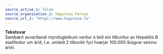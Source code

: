 ```yaml
---
source_active_1: false
source_organisation_1: Hagstova Føroya
source_url_1: "https://www.hagstova.fo"
---
```

<b>Tekstsvar</b>  
Sambært avvarðandi myndugleikum verður á leið ein tilburður av Hepatitis B staðfestur um árið, t.e. umleið 2 tilburðir fyri hvørjar 100.000 íbúgvar seinnu árini.
